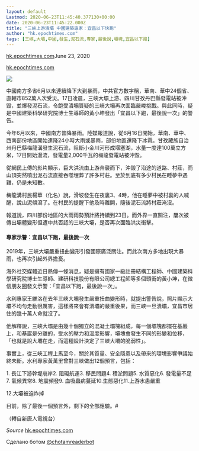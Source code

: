 ```yaml
---
layout: default
Lastmod: 2020-06-23T11:45:40.377130+00:00
date: 2020-06-23T11:45:22.000Z
title: "三峽上游潰壩 中國建築專家：宜昌以下快跑"
author: "hk.epochtimes.com"
tags: [三峽,大壩,中國,發生,泥石流,專家,最後說,壩塊,宜昌以下跑]
---
```


[hk.epochtimes.com](http://hk.epochtimes.com/news/2020-06-20/58267217)June 23, 2020

[hk.epochtimes.com](http://hk.epochtimes.com/news/2020-06-20/58267217)  

![](https://images.weserv.nl/?url=/file/e669b3a0d4a29f8853779.jpg)

中國南方多省6月以來連續降下大到暴雨，中共官方數字稱，華南、華中24個省、直轄市852萬人次受災。17日凌晨，三峽大壩上游、四川甘孜丹巴縣發電站被沖毀，並爆發泥石流，令飽受潰壩質疑的三峽大壩再次面臨嚴峻挑戰。與此同時，疑是中國建築科學研究院博士生導師的黃小坤發出「宜昌以下跑，最後說一次」的警告。

今年6月以來，中國南方普降暴雨。陸媒報道說，從6月16日開始，華南、華中、西南部份地區開始連降24小時大雨或暴雨，部份地區還降下冰雹。甘孜藏族自治州丹巴縣梅龍溝發生泥石流，阻斷小金川河形成堰塞湖，水量一度達100萬立方米，17日開始漫流，發電量2,000千瓦的梅龍發電站被沖毀。

從網民上傳的影片顯示，巨大洪流由上游奔襲而下，沖毀了沿途的道路、村莊，而山頂突然噴出泥石流直接吞噬埋葬了許多村莊。至於到底有多少村民在睡夢中遇難，仍是未知數。

梅龍溝村民楊華（化名）說，滑坡發生在夜裏3、4時，他在睡夢中被村裏的人喊醒，說山泥傾瀉了。在村民的提醒下他及時離開，隨後泥石流將村莊淹沒。

報道說，四川部份地區的大雨雨勢預計將持續到23日。而外界一直關注，屢次被傳出壩體變形但遭中共否認的三峽大壩，是否再次面臨洪災衝擊。

#### 專家示警：宜昌以下跑，最後說一次

2019年，三峽大壩嚴重扭曲變形引發國際廣泛關注。而此次南方多地出現大暴雨，也再次引起外界擔憂。

海外社交媒體近日熱傳一條消息，疑是擁有國家一級註冊結構工程師、中國建築科學研究院博士生導師、建研科技股份有限公司總工程師等多個頭銜的黃小坤，在微信朋友圈發文示警：「宜昌以下跑，最後說一次」。

水利專家王維洛在去年三峽大壩發生嚴重扭曲變形時，就提出警告說，照片顯示大壩不均勻走動很厲害，這樣將來會有潰壩的嚴重後果，而三峽一旦潰壩，宜昌市居住的幾十萬人命就沒了。

他解釋說，三峽大壩是由幾十個獨立的混凝土壩塊組成，每一個壩塊都擺在基巖上，和基巖是分離的，受水的壓力和溫度影響，壩塊會發生不同的形變和位移，「也就是說大壩在走，而這種設計決定了三峽大壩的脆弱性」。

事實上，從三峽工程上馬至今，關於其質量、安全隱患以及帶來的環境影響爭議始終未斷。水利專家黃萬里曾對三峽做出12個預言，包括：

1\. 長江下游幹堤崩岸2. 阻礙航運3. 移民問題4. 積淤問題5. 水質惡化6. 發電量不足7. 氣候異常8. 地震頻發9. 血吸蟲病蔓延10.生態惡化11.上游水患嚴重

12.大壩被迫炸掉

目前，除了最後一個預言外，剩下的全部應驗。#

（轉自新唐人電視台）

‏_Source_ [hk.epochtimes.com](http://hk.epochtimes.com/news/2020-06-20/58267217)

Сделано ботом [@chotamreaderbot](https://telegram.me/chotamreaderbot?start=from_telegraph)

